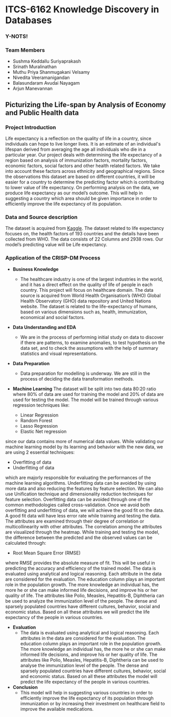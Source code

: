# ITCS-6162 Knowledge Discovery in Databases
<h3> Y-NOTS! </h3>
<h3> Team Members </h3>

-	Sushma Keddallu Suriyaprakash
-	Srinath Muralinathan
-	Muthu Priya Shanmugakani Velsamy
-	Nivedita Veeramanigandan
-	Balasundaram Avudai Nayagam
-	Arjun Manevannan

## Picturizing the Life-span by Analysis of Economy and Public Health data
<h3>Project Introduction</h3>
	Life expectancy is a reflection on the quality of life in a country, since individuals can hope to live longer lives. It is an estimate of an individual's lifespan derived from averaging the age all individuals who die in a particular year. Our project deals with determining the life expectancy of a region based on analysis of immunization factors, mortality factors, economic factors, social factors and other health related factors. We take into account these factors across ethnicity and geographical regions. Since the observations this dataset are based on different countries, it will be easier for a country to determine the predicting factor which is contributing to lower value of life expectancy. On performing analysis on the data, we produce life expectancy as our model’s outcome. This will help in suggesting a country which area should be given importance in order to efficiently improve the life expectancy of its population.
	
### Data and Source description
The dataset is acquired from [Kaggle](https://www.kaggle.com/kumarajarshi/life-expectancy-who/).
The dataset related to life expectancy focuses on, the health factors of 193 countries and the details have been collected from WHO. The data consists of 22 Columns and 2938 rows. Our model’s predicting value will be Life expectancy.

### Application of the CRISP-DM Process
- <b>Business Knowledge</b>
  - The healthcare industry is one of the largest industries in the world, and it has a direct effect on the quality of life of people in each country. This project will focus on healthcare domain. The data source is acquired from World Health Organisation’s (WHO) Global Health Observatory (GHO) data repository and United Nations website. The dataset is related to the life-expectancy of humans, based on various dimensions such as, health, immunization, economical and social factors. 
- <b>Data Understanding and EDA</b>
  - We are in the process of performing initial study on data to discover if there are patterns, to examine anomalies, to test hypothesis on the data set, and to check the assumptions with the help of summary statistics and visual representations.
- <b>Data Preparation</b>
  - Data preparation for modelling is underway. We are still in the process of deciding the data transformation methods. 
- <b>Machine Learning</b>
  The dataset will be split into two data 80:20 ratio where 80% of data are used for training the model and 20% of data are used for testing the model. The model will be trained through various regression techniques like:<br>
  
	- Linear Regression<br>
	- Random Forest<br>
	- Lasso Regression<br>
	- Elastic Net regression<br>
	
since our data contains more of numerical data values. While validating our machine learning model by its learning and behavior with the new data, we are using 2 essential techniques:<br>

- Overfitting of data<br>
- Underfitting of data<br>
	
which are majorly responsible for evaluating the performances of the machine learning algorithms. Underfitting data can be avoided by using more data and also reducing the features by feature selection. We can also use Unification technique and dimensionality reduction techniques for feature selection. Overfitting data can be avoided through one of the common methodologies called cross-validation. Once we avoid both overfitting and underfitting of data, we will achieve the good fit on the data. A good fit data will have less error rate while training and testing the data.<br>
The attributes are examined through their degree of correlation or multicollinearity with other attributes. The correlation among the attributes are visualized through the heatmap. While training and testing the model, the difference between the predicted and the observed values can be calculated through:<br>	

- Root Mean Square Error (RMSE)<br>
	
where RMSE provides the absolute measure of fit. This will be useful in predicting the accuracy and efficiency of the trained model.
The data is evaluated using analytical and logical reasoning. Each attribute in the data are considered for the evaluation. The education column plays an important role in the population growth. The more knowledge an individual has, the more he or she can make informed life decisions, and improve his or her quality of life.
The attributes like Polio, Measles, Hepatitis-B, Diphtheria can be used to analyze the immunization level of the people. The dense and sparsely populated countries have different cultures, behavior, social and economic status. Based on all these attributes we will predict the life expectancy of the people in various countries.<br>
- <b>Evaluation</b>
  - The data is evaluated using analytical and logical reasoning. Each attributes in the data are considered for the evaluation. The education column plays an important role in the population growth. The more knowledge an individual has, the more he or she can make informed life decisions, and improve his or her quality of life. 
The attributes like Polio, Measles, Hepatitis-B, Diphtheria can be used to analyse the immunization level of the people. The dense and sparsely populated countries have different cultures, behavior, social and economic status. Based on all these attributes the model will predict the life expectancy of the people in various countries. 
- <b>Conclusion</b>
  - This model will help in suggesting various countries in order to efficiently improve the life expectancy of its population through immunization or by increasing their investment on healthcare field to improve the available medications.

